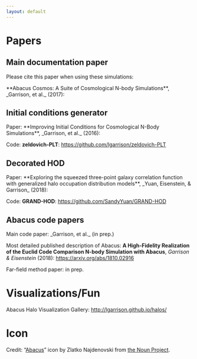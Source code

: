 ```yaml
---
layout: default
---
```


# Papers
## Main documentation paper
Please cite this paper when using these simulations:

<div markdown="1" class="paper">
**Abacus Cosmos: A Suite of Cosmological N-body Simulations**, _Garrison, et al._ (2017): <https://arxiv.org/abs/1712.05768>
</div>

## Initial conditions generator
<div markdown="1" class="paper">
Paper: **Improving Initial Conditions for Cosmological N-Body Simulations**, _Garrison, et al._ (2016): <https://arxiv.org/abs/1605.02333>

Code: **zeldovich-PLT**: <https://github.com/lgarrison/zeldovich-PLT>
</div>

## Decorated HOD
<div markdown="1" class="paper">
Paper: **Exploring the squeezed three-point galaxy correlation function with generalized halo occupation distribution models**, _Yuan, Eisenstein, & Garrison_ (2018): <https://arxiv.org/abs/1802.10115>

Code: **GRAND-HOD**: <https://github.com/SandyYuan/GRAND-HOD>
</div>

## Abacus code papers
<div markdown="1" class="paper">
Main code paper: _Garrison, et al._ (in prep.)

Most detailed published description of Abacus: **A High-Fidelity Realization of the Euclid Code Comparison N-body Simulation with Abacus**, _Garrison \& Eisenstein_ (2018): <https://arxiv.org/abs/1810.02916>

Far-field method paper: in prep.
</div>

# Visualizations/Fun
Abacus Halo Visualization Gallery: <http://lgarrison.github.io/halos/>

# Icon
Credit: “[Abacus](https://thenounproject.com/term/abacus/182802/)” icon by Zlatko Najdenovski from [the Noun Project](http://thenounproject.com/).
